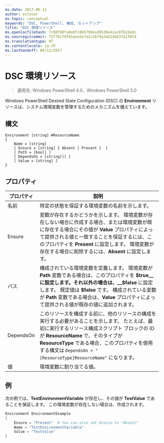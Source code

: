 ```yaml
---
ms.date: 2017-06-12
author: eslesar
ms.topic: conceptual
keywords: "DSC, PowerShell, 構成, セットアップ"
title: "DSC 環境リソース"
ms.openlocfilehash: 7c98798fa0e8fc865798ea30530e41ac87b2dadc
ms.sourcegitcommit: 75f70c7df01eea5e7a2c16f9a3ab1dd437a1f8fd
ms.translationtype: HT
ms.contentlocale: ja-JP
ms.lasthandoff: 06/12/2017
---
```

<a id="dsc-environment-resource" class="xliff"></a>

# DSC 環境リソース

> 適用先: Windows PowerShell 4.0、Windows PowerShell 5.0

Windows PowerShell Desired State Configuration (DSC) の __Environment__ リソースは、システム環境変数を管理するためのメカニズムを備えています。

<a id="syntax" class="xliff"></a>

## 構文
``` mof
Environment [string] #ResourceName
{
    Name = [string]
    [ Ensure = [string] { Absent | Present }  ]
    [ Path = [bool] ]
    [ DependsOn = [string[]] ]
    [ Value = [string] ]
}
```

<a id="properties" class="xliff"></a>

## プロパティ

|  プロパティ  |  説明   | 
|---|---| 
| 名前| 特定の状態を保証する環境変数の名前を示します。| 
| Ensure| 変数が存在するかどうかを示します。 環境変数が存在しない場合に作成する場合、または環境変数が既に存在する場合にその値が __Value__ プロパティによって提供される値と一致することを保証するには、このプロパティを __Present__ に設定します。 環境変数が存在する場合に削除するには、__Absent__ に設定します。| 
| パス| 構成されている環境変数を定義します。 環境変数が __Path__ 変数である場合は、このプロパティを __$true__ に設定します。それ以外の場合は、__$false__ に設定します。 既定値は __$false__ です。 構成されている変数が __Path__ 変数である場合は、__Value__ プロパティによって提供される値が既存の値に追加されます。| 
| DependsOn | このリソースを構成する前に、他のリソースの構成を実行する必要があることを示します。 たとえば、最初に実行するリソース構成スクリプト ブロックの ID が __ResourceName__ で、そのタイプが __ResourceType__ である場合、このプロパティを使用する構文は `DependsOn = "[ResourceType]ResourceName"` になります。| 
| 値| 環境変数に割り当てる値。| 

<a id="example" class="xliff"></a>

## 例

次の例では、__TestEnvironmentVariable__ が存在し、その値が __TestValue__ であることを保証します。 この環境変数が存在しない場合は、作成されます。

```powershell
Environment EnvironmentExample
{
    Ensure = "Present"  # You can also set Ensure to "Absent"
    Name = "TestEnvironmentVariable"
    Value = "TestValue"
}
```

